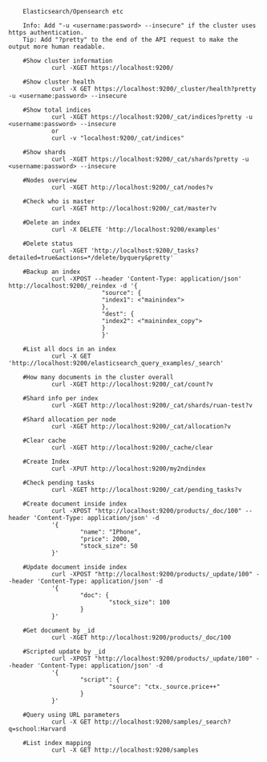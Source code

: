         Elasticsearch/Opensearch etc
        
        Info: Add "-u <username:password> --insecure" if the cluster uses https authentication.
        Tip: Add "?pretty" to the end of the API request to make the output more human readable.
        
        #Show cluster information
                curl -XGET https://localhost:9200/

        #Show cluster health
                curl -X GET https://localhost:9200/_cluster/health?pretty -u <username:password> --insecure

        #Show total indices
                curl -XGET https://localhost:9200/_cat/indices?pretty -u <username:password> --insecure
                or
                curl -v "localhost:9200/_cat/indices"

        #Show shards
                curl -XGET https://localhost:9200/_cat/shards?pretty -u <username:password> --insecure

        #Nodes overview
                curl -XGET http://localhost:9200/_cat/nodes?v

        #Check who is master
                curl -XGET http://localhost:9200/_cat/master?v

        #Delete an index
                curl -X DELETE 'http://localhost:9200/examples'

        #Delete status
                curl -XGET 'http://localhost:9200/_tasks?detailed=true&actions=*/delete/byquery&pretty'

        #Backup an index
                curl -XPOST --header 'Content-Type: application/json' http://localhost:9200/_reindex -d '{
                              "source": {
                              "index1": <"mainindex">
                              },
                              "dest": {
                              "index2": <"mainindex_copy">
                              }
                              }'

        #List all docs in an index
                curl -X GET 'http://localhost:9200/elasticsearch_query_examples/_search'

        #How many documents in the cluster overall
                curl -XGET http://localhost:9200/_cat/count?v

        #Shard info per index
                curl -XGET http://localhost:9200/_cat/shards/ruan-test?v

        #Shard allocation per node
                curl -XGET http://localhost:9200/_cat/allocation?v

        #Clear cache
                curl -XGET http://localhost:9200/_cache/clear

        #Create Index
                curl -XPUT http://localhost:9200/my2ndindex

        #Check pending tasks
                curl -XGET http://localhost:9200/_cat/pending_tasks?v
        
        #Create document inside index
                curl -XPOST "http://localhost:9200/products/_doc/100" --header 'Content-Type: application/json' -d 
                '{
                        "name": "IPhone",
                        "price": 2000,
                        "stock_size": 50
                }'

        #Update document inside index
                curl -XPOST "http://localhost:9200/products/_update/100" --header 'Content-Type: application/json' -d 
                '{
                        "doc": {
                                "stock_size": 100
                        }
                }'

        #Get document by _id
                curl -XGET http://localhost:9200/products/_doc/100

        #Scripted update by _id
                curl -XPOST "http://localhost:9200/products/_update/100" --header 'Content-Type: application/json' -d 
                '{
                        "script": {
                                "source": "ctx._source.price++"
                        }
                }'
          
        #Query using URL parameters
                curl -X GET http://localhost:9200/samples/_search?q=school:Harvard
                
        #List index mapping
                curl -X GET http://localhost:9200/samples
                